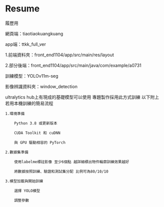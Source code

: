 # Resume
履歷用

網頁端：tiaotiaokuangkuang

app端：ttkk_full_ver

1.前端資料夾：front_end1104/app/src/main/res/layout

2.部分後端：front_end1104/app/src/main/java/com/example/a0731

訓練模型：YOLOv11m-seg

影像辨識資料夾：window_detection

ultralytics hub上有現成的基礎模型可以使用 專題製作採用此方式訓練 以下附上若用本機訓練的簡易流程

	1.環境準備
	
		Python 3.8 或更新版本
		
		CUDA Toolkit 和 cuDNN
		
		與 GPU 驅動相容的 PyTorch 
	
	2.數據集準備
 
		使用labelme標註影像 至少6個點 越詳細標出物件輪廓訓練效果越好

 		將數據按照訓練、驗證和測試集分配 比例可為80/10/10 
	 
	3.模型加載與開始訓練
 
		選擇 YOLO模型
	
	 	調整參數
